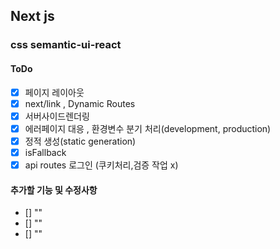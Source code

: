 ## Next js

### css semantic-ui-react

#### ToDo

- [x] 페이지 레이아웃
- [x] next/link , Dynamic Routes
- [x] 서버사이드렌더링
- [x] 에러페이지 대응 , 환경변수 분기 처리(development, production)
- [x] 정적 생성(static generation)
- [x] isFallback
- [x] api routes 로그인 (쿠키처리,검증 작업 x)

#### 추가할 기능 및 수정사항

- [] ""
- [] ""
- [] ""
